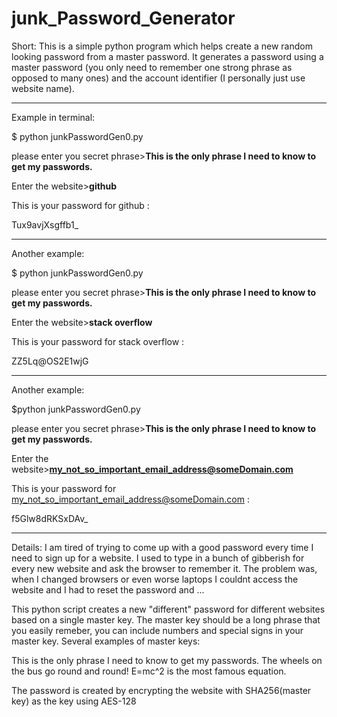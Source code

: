 # junk_Password_Generator
Short:
This is a simple python program which helps create a new random looking password from a master password.
It generates a password using a master password (you only need to remember one strong phrase as opposed to many ones) and 
the account identifier (I personally just use website name). 
______________________________________________
Example in terminal:

$ python junkPasswordGen0.py 

please enter you secret phrase>**This is the only phrase I need to know to get my passwords.**

Enter the website>**github**

This is your password for  github :

Tux9avjXsgffb1_
___________________________________________
Another example:

$  python junkPasswordGen0.py 

please enter you secret phrase>**This is the only phrase I need to know to get my passwords.**

Enter the website>**stack overflow**

This is your password for  stack overflow :

ZZ5Lq@OS2E1wjG
___________________________________________
Another example:

$python junkPasswordGen0.py

please enter you secret phrase>**This is the only phrase I need to know to get my passwords.**

Enter the website>**my_not_so_important_email_address@someDomain.com**

This is your password for  my_not_so_important_email_address@someDomain.com :

f5Glw8dRKSxDAv_

_________________________________________

Details:
I am tired of trying to come up with a good password every time I need to sign up for a website.
I used to type in a bunch of gibberish for every new website and ask the browser to remember it. 
The problem was, when I changed browsers or even worse laptops I couldnt access the website and I had to reset the password and ...

This python script creates a new "different" password for different websites based on a single master key.
The master key should be a long phrase that you easily remeber, you can include numbers and special signs in your master key.
Several examples of master keys:

This is the only phrase I need to know to get my passwords.
The wheels on the bus go round and round!
E=mc^2 is the most famous equation.


The password is created by encrypting the website with SHA256(master key) as the key using AES-128

